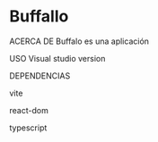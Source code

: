 # Buffallo
ACERCA DE 
Buffalo es una aplicación


USO
Visual studio version 

DEPENDENCIAS

vite


react-dom   

typescript



